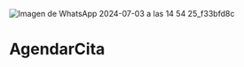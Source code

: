 ![Imagen de WhatsApp 2024-07-03 a las 14 54 25_f33bfd8c](https://github.com/piaolivera/AgendarCita/assets/107521407/afb4342c-8eed-4a33-88c9-08541b47b6b1)
# AgendarCita
